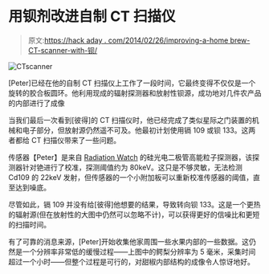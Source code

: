 # 用钡剂改进自制 CT 扫描仪

> 原文:[https://hack aday . com/2014/02/26/improving-a-home brew-CT-scanner-with-钡/](https://hackaday.com/2014/02/26/improving-a-homebrew-ct-scanner-with-barium/)

![CTscanner](../Images/8878da1ae447bf4b3baf62bdb10846a8.png)

[Peter]已经在他的自制 CT 扫描仪上工作了一段时间，它最终变得不仅仅是一个旋转的胶合板圆环。他利用现成的辐射探测器和放射性钡源，成功地对几件农产品的内部进行了成像

当我们最后一次看到[彼得]的 CT 扫描仪时，他已经完成了类似星际之门装置的机械和电子部分，但放射源仍然遥不可及。他最初计划使用镉 109 或钡 133。这两者都给 CT 扫描仪带来了一些问题。

传感器【Peter】是来自 [Radiation Watch](http://www.radiation-watch.org/p/english.html) 的硅光电二极管高能粒子探测器，该探测器针对铯进行了校准，探测阈值约为 80keV。这只是不够灵敏，无法检测 Cd109 的 22keV 发射，但传感器的一个小附加板可以重新校准传感器的阈值，直至达到噪底。

尽管如此，镉 109 并没有给[彼得]他想要的结果，导致转向钡 133。这是一个更热的辐射源(但在放射性的大图中仍然可以忽略不计)，可以获得更好的信噪比和更短的扫描时间。

有了可靠的消息来源，[Peter]开始收集他家周围一些水果内部的一些数据。这仍然是一个分辨率非常低的缓慢过程——上图中的鳄梨分辨率为 5 毫米，采集时间超过一个小时——但整个过程是可行的，对甜椒内部结构的成像令人惊讶地好。